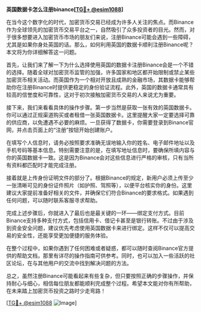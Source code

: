 **英国数据卡怎么注册binance[[TG💪+ @esim1088](https://t.me/s/esim1088)]**

在当今这个数字化的时代，加密货币交易已经成为许多人关注的焦点。而Binance作为全球领先的加密货币交易平台之一，自然吸引了众多投资者的目光。然而，对于很多想要进入加密货币市场的朋友们来说，注册Binance可能会遇到一些障碍，尤其是如果你身处英国的话。那么，如何利用英国的数据卡顺利注册Binance呢？本文将为你详细解答这一问题。

首先，让我们来了解一下为什么选择使用英国的数据卡注册Binance会是一个不错的选择。随着全球对加密货币监管的加强，许多国家和地区都开始限制或禁止某些加密货币相关活动。而英国作为一个相对开放且成熟的金融市场，其数据卡能够帮助你在注册Binance时提供更稳定的身份验证流程。此外，英国的数据卡通常具有较高的信誉度和可靠性，这对于初次接触加密货币交易的人来说尤为重要。

接下来，我们来看看具体的操作步骤。第一步当然是获取一张有效的英国数据卡。你可以通过正规渠道购买或者租借一张英国数据卡。这里提醒大家一定要选择可靠的供应商，以免遭遇不必要的麻烦。一旦获得了数据卡，你需要登录到Binance官网，并点击页面上的“注册”按钮开始创建账户。

在填写个人信息时，请务必按照要求准确无误地输入你的姓名、电子邮件地址以及手机号码等基本信息。特别需要注意的是，在填写地址信息时，要确保所填内容与你的英国数据卡一致。这是因为Binance会对这些信息进行严格的审核，只有当所有资料都匹配时才能完成注册。

接着就是上传身份证明文件的部分了。根据Binance的规定，新用户必须上传至少一张清晰可见的身份证件照片（如护照、驾照等），以便平台核实你的身份。这里建议大家提前准备好相关的文件，并确保它们符合Binance的要求格式。如果遇到任何问题，可以随时联系客服寻求帮助。

完成上述步骤后，你就进入了最后也是最关键的一环——绑定支付方式。目前Binance支持多种支付方式，包括信用卡、借记卡甚至是银行转账。不过由于涉及到资金安全问题，建议优先考虑使用英国数据卡来进行绑定。这样不仅可以提高交易的安全性，还能享受更加便捷的服务体验。

在整个过程中，如果你遇到了任何困难或者疑惑，都可以随时查阅Binance官方提供的帮助文档，那里有详尽的操作指南可供参考。同时，也可以加入一些活跃的社区论坛，在与其他用户的交流中找到解决问题的方法。

总之，虽然注册Binance可能看起来有些复杂，但只要按照正确的步骤操作，并保持耐心与细心，相信每位朋友都能顺利完成整个过程。希望本文能对你有所帮助，在未来踏上加密货币投资之路时少走弯路！

[[TG💪+ @esim1088](https://t.me/s/esim1088) ![Image](https://i.postimg.cc/4NQfJmqS/Snipaste-2025-05-13-00-14-12.png)]